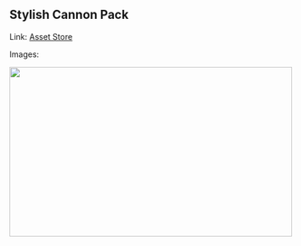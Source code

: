 ## Stylish Cannon Pack

Link: [Asset Store](https://assetstore.unity.com/packages/3d/props/weapons/stylish-cannon-pack-174145)

Images:

<img src="https://assetstorev1-prd-cdn.unity3d.com/key-image/d1e78a23-5639-445d-a0a5-b035de17eab6.webp" width="500" height="300">


